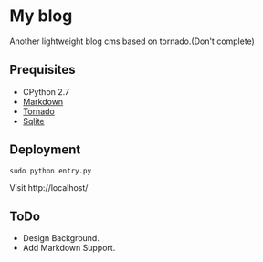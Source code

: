 My blog
========
Another lightweight blog cms based on tornado.(Don't complete)

Prequisites
---
* CPython 2.7
* [Markdown](http://pythonhosted.org/Markdown)
* [Tornado](http://www.tornadoweb.org/)
* [Sqlite](http://www.sqlite.org/)

Deployment
---
	sudo python entry.py

Visit http://localhost/

ToDo
---
* Design Background.
* Add Markdown Support.